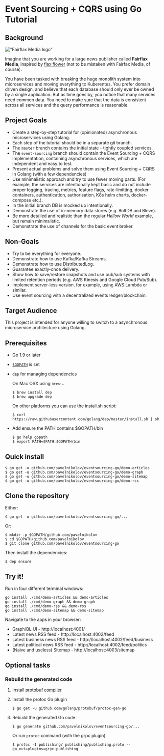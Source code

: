 # Event Sourcing + CQRS using Go Tutorial

## Background

!["Fairflax Media logo"](https://github.com/pavelnikolov/eventsourcing-go/blob/master/static/fairflax-media-logo-small.png?raw=true "Fairflax Media logo")

Imagine that you are working for a large news publisher called **Fairflax Media**, inspired by [flax flower](https://www.google.com.au/search?q=flax+flower&tbm=isch) (not to be mistaken with Fairfax Media, of course).

You have been tasked with breaking the huge monolith system into microservices and moving everything to Kuberentes.
You prefer domain driven design, and believe that each database should only ever be owned by a single application. But as time goes by, you notice that many services need common data. You need to make sure that the data is consistent across all services and the query performance is reasonable.

## Project Goals
* Create a step-by-step tutorial for (opinionated) asynchronous microservices using Golang.
* Each step of the tutorial should be in a separate git branch.
* The `master` branch contains the initial state - tightly coupled services.
* The `event-sourcing` branch should contain the Event Sourcing + CQRS implementation, containing asynchronous services, which are independent and easy to test.
* Present actual problems and solve them using Event Sourcing + CQRS in Golang (with a few dependencies)
* Use minimalistic approach and try to use fewer moving parts. (For example, the services are intentionally kept basic and do not include proper logging, tracing, metrics, feature flags, rate-limitting, docker containers, authentication, authorisation, K8s helm charts, docker-compose etc.).
* In the initial branch DB is mocked up intentionally.
* Demonstrate the use of in-memory data stores (e.g. BoltDB and Bleve).
* Be more detailed and realistic than the regular _Hellow World_ example, but remain minimalistic.
* Demonstrate the use of channels for the basic event broker.

## Non-Goals
* Try to be everything for everyone.
* Demonstrate how to use Kafka/Kafka Streams.
* Demonstrate how to use DistributedLog.
* Guarantee exactly-once delivery.
* Show how to save/restore snapshots and use pub/sub systems with limited retention periods (e.g. AWS Kinesis and Google Cloud Pub/Sub).
* Implement server-less version, for example, using AWS Lambda or similar.
* Use event sourcing with a decentralized events ledger/blockchain.

## Target Audience
This project is intended for anyone willing to switch to a asynchronous microservice architecture using Golang.

## Prerequisites

- Go 1.9 or later
- [`$GOPATH`](https://golang.org/doc/code.html#GOPATH) is set
- [`dep`](https://github.com/golang/dep#installation) for managing dependencies

  On Mac OSX using `brew`...
  ```
  $ brew install dep
  $ brew upgrade dep
  ```
  On other platforms you can use the install.sh script:
  ```
  $ curl https://raw.githubusercontent.com/golang/dep/master/install.sh | sh
  ```

- Add ensure the PATH contains $GOPATH/bin
  ```
  $ go help gopath
  $ export PATH=$PATH:$GOPATH/bin
  ```


## Quick install

```
$ go get -u github.com/pavelnikolov/eventsourcing-go/demo-articles
$ go get -u github.com/pavelnikolov/eventsourcing-go/demo-graph
$ go get -u github.com/pavelnikolov/eventsourcing-go/demo-sitemap
$ go get -u github.com/pavelnikolov/eventsourcing-go/demo-rss
```

## Clone the repository

Either:
```
$ go get -u github.com/pavelnikolov/eventsourcing-go/...
```
Or:
```
$ mkdir -p $GOPATH/github.com/pavelnikolov
$ cd $GOPATH/github.com/pavelnikolov
$ git clone github.com/pavelnikolov/eventsourcing-go
```

Then install the dependencies:
```
$ dep ensure
```

## Try it!
Run in four different terminal windows:

```
go install ./cmd/demo-articles && demo-articles
go install ./cmd/demo-graph && demo-graph
go install ./cmd/demo-rss && demo-rss
go install ./cmd/demo-sitemap && demo-sitemap
```

Navigate to the apps in your browser:
- GraphiQL UI - http://localhost:4001/
- Latest news RSS feed - http://localhost:4002/feed
- Latest business news RSS feed - http://localhost:4002/feed/business
- Latest political news RSS feed - http://localhost:4002/feed/politics
- (Naive and useless) Sitemap - http://localhost:4003/sitemap


## Optional tasks

### Rebuild the generated code

1. Install [protobuf compiler](https://github.com/google/protobuf/blob/master/README.md#protocol-compiler-installation)

1. Install the protoc Go plugin

   ```
   $ go get -u github.com/golang/protobuf/protoc-gen-go
   ```

1. Rebuild the generated Go code

   ```
   $ go generate github.com/pavelnikolov/eventsourcing-go/...
   ``` 

   Or run `protoc` command (with the grpc plugin)
   
   ```
   $ protoc -I publishing/ publishing/publishing.proto --go_out=plugins=grpc:publishing
   ```
